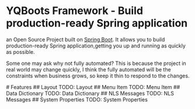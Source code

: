 # YQBoots Framework - Build production-ready Spring application
<p>an Open Source Project built on <a href="https://spring.io/spring-boot" title="Spring Boot">Spring Boot</a>.
It allows you to build production-ready Spring application,getting you up and running as quickly as possible.</p>
<p>Some one may ask why not fully automated? This is because the project in real world may change quickly,
I think the fully automated will be the constraints when business grows, so keep it thin to respond to the changes.</p>
# Features
## Layout
TODO: Layout
## Menu Item
TODO: Menu Item
## Data Dictionary
TODO: Data Dictionary
## NLS Messages
TODO: NLS Messages
## System Properties
TODO: System Properties